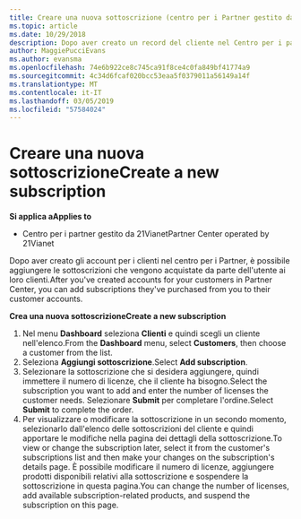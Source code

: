 ```yaml
---
title: Creare una nuova sottoscrizione (centro per i Partner gestito da 21Vianet)
ms.topic: article
ms.date: 10/29/2018
description: Dopo aver creato un record del cliente nel Centro per i partner, puoi vendere loro sottoscrizioni per i prodotti nel catalogo.
author: MaggiePucciEvans
ms.author: evansma
ms.openlocfilehash: 74e6b922ce8c745ca91f8ce4c0fa849bf41774a9
ms.sourcegitcommit: 4c34d6fcaf020bcc53eaa5f0379011a56149a14f
ms.translationtype: MT
ms.contentlocale: it-IT
ms.lasthandoff: 03/05/2019
ms.locfileid: "57584024"
---
```

# <a name="create-a-new-subscription"></a><span data-ttu-id="a40b9-103">Creare una nuova sottoscrizione</span><span class="sxs-lookup"><span data-stu-id="a40b9-103">Create a new subscription</span></span>

<span data-ttu-id="a40b9-104">**Si applica a**</span><span class="sxs-lookup"><span data-stu-id="a40b9-104">**Applies to**</span></span>

-   <span data-ttu-id="a40b9-105">Centro per i partner gestito da 21Vianet</span><span class="sxs-lookup"><span data-stu-id="a40b9-105">Partner Center operated by 21Vianet</span></span>


<span data-ttu-id="a40b9-106">Dopo aver creato gli account per i clienti nel centro per i Partner, è possibile aggiungere le sottoscrizioni che vengono acquistate da parte dell'utente ai loro clienti.</span><span class="sxs-lookup"><span data-stu-id="a40b9-106">After you've created accounts for your customers in Partner Center, you can add subscriptions they've purchased from you to their customer accounts.</span></span>

<span data-ttu-id="a40b9-107">**Crea una nuova sottoscrizione**</span><span class="sxs-lookup"><span data-stu-id="a40b9-107">**Create a new subscription**</span></span>

1.  <span data-ttu-id="a40b9-108">Nel menu **Dashboard** seleziona **Clienti** e quindi scegli un cliente nell'elenco.</span><span class="sxs-lookup"><span data-stu-id="a40b9-108">From the **Dashboard** menu, select **Customers**, then choose a customer from the list.</span></span>
2.  <span data-ttu-id="a40b9-109">Seleziona **Aggiungi sottoscrizione**.</span><span class="sxs-lookup"><span data-stu-id="a40b9-109">Select **Add subscription**.</span></span>
3.  <span data-ttu-id="a40b9-110">Selezionare la sottoscrizione che si desidera aggiungere, quindi immettere il numero di licenze, che il cliente ha bisogno.</span><span class="sxs-lookup"><span data-stu-id="a40b9-110">Select the subscription you want to add and enter the number of licenses the customer needs.</span></span> <span data-ttu-id="a40b9-111">Selezionare **Submit** per completare l'ordine.</span><span class="sxs-lookup"><span data-stu-id="a40b9-111">Select **Submit** to complete the order.</span></span>
4.  <span data-ttu-id="a40b9-112">Per visualizzare o modificare la sottoscrizione in un secondo momento, selezionarlo dall'elenco delle sottoscrizioni del cliente e quindi apportare le modifiche nella pagina dei dettagli della sottoscrizione.</span><span class="sxs-lookup"><span data-stu-id="a40b9-112">To view or change the subscription later, select it from the customer's subscriptions list and then make your changes on the subscription's details page.</span></span> <span data-ttu-id="a40b9-113">È possibile modificare il numero di licenze, aggiungere prodotti disponibili relativi alla sottoscrizione e sospendere la sottoscrizione in questa pagina.</span><span class="sxs-lookup"><span data-stu-id="a40b9-113">You can change the number of licenses, add available subscription-related products, and suspend the subscription on this page.</span></span>   

